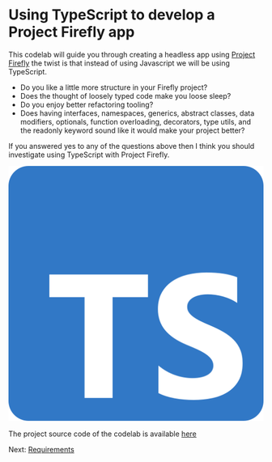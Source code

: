 # Using TypeScript to develop a Project Firefly app

This codelab will guide you through creating a headless app using [Project Firefly](https://github.com/AdobeDocs/project-firefly) the twist is that instead of using Javascript we will be using TypeScript.   


- Do you like a little more structure in your Firefly project? 
- Does the thought of loosely typed code make you loose sleep?
- Do you enjoy better refactoring tooling?
- Does having interfaces, namespaces, generics, abstract classes, data modifiers, optionals, function overloading, decorators, type utils, and the readonly keyword sound like it would make your project better?    


If you answered yes to any of the questions above then I think you should investigate using TypeScript with Project Firefly.      

![TypeScript](lessons/assets/ts-logo-256.svg)  

The project source code of the codelab is available [here](https://github.com/AdobeDocs/adobeio-samples-TypeScript)


Next: [Requirements](/lessons/requirements.md)
